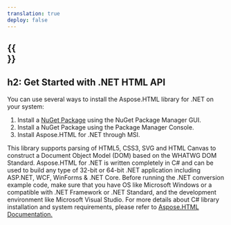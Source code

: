 ```yaml
---
translation: true
deploy: false
---
```


{{<section net>}}
---
h2: Get Started with .NET HTML API
---

You can use several ways to install the Aspose.HTML library for .NET on your system:

1. Install a <a href="https://www.nuget.org/packages/aspose.html" target="_blank">NuGet Package</a> using the NuGet Package Manager GUI.
1. Install a NuGet Package using the Package Manager Console.
1. Install Aspose.HTML for .NET through MSI.</br>  

This library supports parsing of HTML5, CSS3, SVG and HTML Canvas to construct a Document Object Model (DOM) based on the WHATWG DOM Standard. Aspose.HTML for .NET is written completely in C# and can be used to build any type of 32-bit or 64-bit .NET application including ASP.NET, WCF, WinForms & .NET Core. Before running the .NET conversion example code, make sure that you have OS like Microsoft Windows or a compatible with .NET Framework or .NET Standard, and the development environment like Microsoft Visual Studio. For more details about C# library installation and system requirements, please refer to [Aspose.HTML Documentation.](https://docs.aspose.com/html/net/getting-started/)
